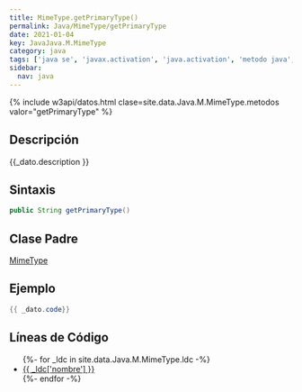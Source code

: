 ```yaml
---
title: MimeType.getPrimaryType()
permalink: Java/MimeType/getPrimaryType
date: 2021-01-04
key: JavaJava.M.MimeType
category: java
tags: ['java se', 'javax.activation', 'java.activation', 'metodo java', 'Java 1.6']
sidebar: 
  nav: java
---
```


{% include w3api/datos.html clase=site.data.Java.M.MimeType.metodos valor="getPrimaryType" %}

## Descripción
{{_dato.description }}

## Sintaxis
~~~java
public String getPrimaryType()
~~~

## Clase Padre
[MimeType](/Java/MimeType/)

## Ejemplo
~~~java
{{ _dato.code}}
~~~

## Líneas de Código
<ul>
{%- for _ldc in site.data.Java.M.MimeType.ldc -%}
   <li>
       <a href="{{_ldc['url'] }}">{{ _ldc['nombre'] }}</a>
   </li>
{%- endfor -%}
</ul>
